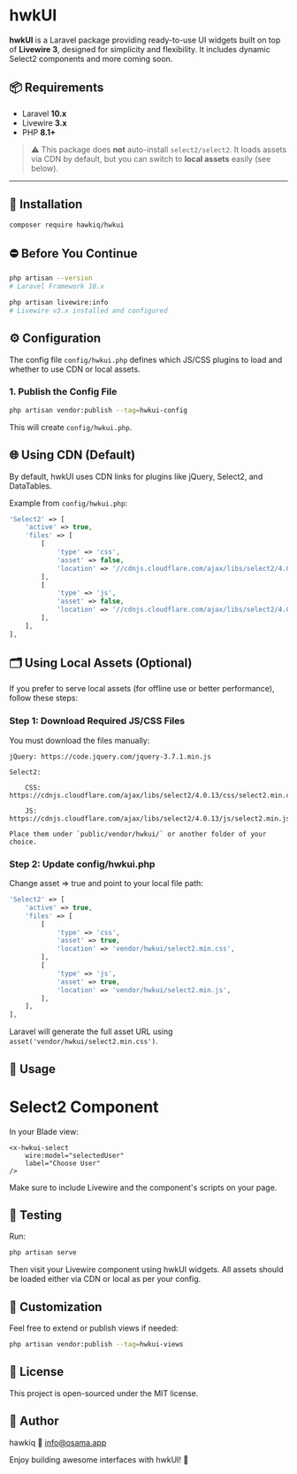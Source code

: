 # hwkUI

**hwkUI** is a Laravel package providing ready-to-use UI widgets built on top of **Livewire 3**, designed for simplicity and flexibility. It includes dynamic Select2 components and more coming soon.

## 📦 Requirements

- Laravel **10.x**
- Livewire **3.x**
- PHP **8.1+**

> ⚠️ This package does **not** auto-install `select2/select2`. It loads assets via CDN by default, but you can switch to **local assets** easily (see below).

---

## 🚀 Installation

```bash
composer require hawkiq/hwkui
```

## ⛔ Before You Continue

```bash
php artisan --version
# Laravel Framework 10.x

php artisan livewire:info
# Livewire v3.x installed and configured
```

## ⚙️ Configuration
The config file `config/hwkui.php` defines which JS/CSS plugins to load and whether to use CDN or local assets.

### 1. Publish the Config File

```bash
php artisan vendor:publish --tag=hwkui-config
```

This will create `config/hwkui.php`.

## 🌐 Using CDN (Default)
By default, hwkUI uses CDN links for plugins like jQuery, Select2, and DataTables.

Example from `config/hwkui.php`:

```php
'Select2' => [
    'active' => true,
    'files' => [
        [
            'type' => 'css',
            'asset' => false,
            'location' => '//cdnjs.cloudflare.com/ajax/libs/select2/4.0.13/css/select2.min.css',
        ],
        [
            'type' => 'js',
            'asset' => false,
            'location' => '//cdnjs.cloudflare.com/ajax/libs/select2/4.0.13/js/select2.min.js',
        ],
    ],
],

```

## 🗂️ Using Local Assets (Optional)

If you prefer to serve local assets (for offline use or better performance), follow these steps:
### Step 1: Download Required JS/CSS Files

You must download the files manually:

    jQuery: https://code.jquery.com/jquery-3.7.1.min.js

    Select2:

        CSS: https://cdnjs.cloudflare.com/ajax/libs/select2/4.0.13/css/select2.min.css

        JS: https://cdnjs.cloudflare.com/ajax/libs/select2/4.0.13/js/select2.min.js

    Place them under `public/vendor/hwkui/` or another folder of your choice.

### Step 2: Update config/hwkui.php

Change asset => true and point to your local file path:

```php
'Select2' => [
    'active' => true,
    'files' => [
        [
            'type' => 'css',
            'asset' => true,
            'location' => 'vendor/hwkui/select2.min.css',
        ],
        [
            'type' => 'js',
            'asset' => true,
            'location' => 'vendor/hwkui/select2.min.js',
        ],
    ],
],

```

Laravel will generate the full asset URL using `asset('vendor/hwkui/select2.min.css')`.

## 🧩 Usage

# Select2 Component

In your Blade view:

```blade
<x-hwkui-select
    wire:model="selectedUser"
    label="Choose User"
/>

```
Make sure to include Livewire and the component's scripts on your page.

## 🧪 Testing

Run:
```bash
php artisan serve
```
Then visit your Livewire component using hwkUI widgets. All assets should be loaded either via CDN or local as per your config.

## 🔧 Customization

Feel free to extend or publish views if needed:

```bash
php artisan vendor:publish --tag=hwkui-views
```

## 📝 License

This project is open-sourced under the MIT license.

## 👤 Author

hawkiq
📧 info@osama.app

Enjoy building awesome interfaces with hwkUI! 🚀
